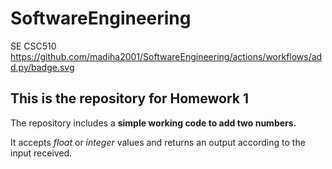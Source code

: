 # SoftwareEngineering
SE CSC510
https://github.com/madiha2001/SoftwareEngineering/actions/workflows/add.py/badge.svg
## This is the repository for Homework 1

The repository includes a **simple working code to add two numbers.** 

It accepts *float* or *integer* values and returns an output according to the input received. 

